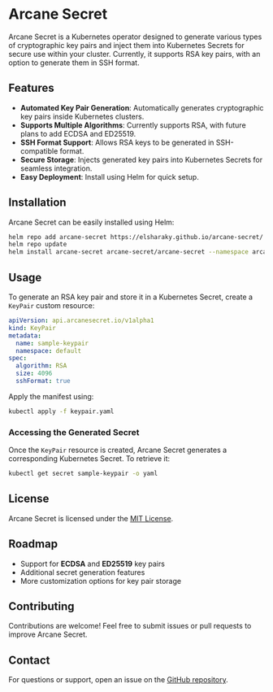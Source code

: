 # Arcane Secret

Arcane Secret is a Kubernetes operator designed to generate various types of cryptographic key pairs and inject them into Kubernetes Secrets for secure use within your cluster. Currently, it supports RSA key pairs, with an option to generate them in SSH format.

## Features

- **Automated Key Pair Generation**: Automatically generates cryptographic key pairs inside Kubernetes clusters.
- **Supports Multiple Algorithms**: Currently supports RSA, with future plans to add ECDSA and ED25519.
- **SSH Format Support**: Allows RSA keys to be generated in SSH-compatible format.
- **Secure Storage**: Injects generated key pairs into Kubernetes Secrets for seamless integration.
- **Easy Deployment**: Install using Helm for quick setup.

## Installation

Arcane Secret can be easily installed using Helm:

```sh
helm repo add arcane-secret https://elsharaky.github.io/arcane-secret/
helm repo update
helm install arcane-secret arcane-secret/arcane-secret --namespace arcane-secret --create-namespace
```

## Usage

To generate an RSA key pair and store it in a Kubernetes Secret, create a `KeyPair` custom resource:

```yaml
apiVersion: api.arcanesecret.io/v1alpha1
kind: KeyPair
metadata:
  name: sample-keypair
  namespace: default
spec:
  algorithm: RSA
  size: 4096
  sshFormat: true
```

Apply the manifest using:

```sh
kubectl apply -f keypair.yaml
```

### Accessing the Generated Secret

Once the `KeyPair` resource is created, Arcane Secret generates a corresponding Kubernetes Secret. To retrieve it:

```sh
kubectl get secret sample-keypair -o yaml
```

## License

Arcane Secret is licensed under the [MIT License](LICENSE).

## Roadmap

- Support for **ECDSA** and **ED25519** key pairs
- Additional secret generation features
- More customization options for key pair storage

## Contributing

Contributions are welcome! Feel free to submit issues or pull requests to improve Arcane Secret.

## Contact

For questions or support, open an issue on the [GitHub repository](https://github.com/elsharaky/arcane-secret).
